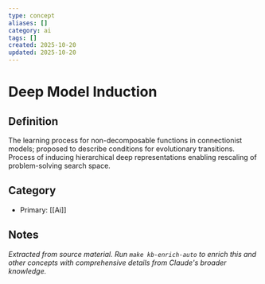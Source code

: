 ```yaml
---
type: concept
aliases: []
category: ai
tags: []
created: 2025-10-20
updated: 2025-10-20
---
```


# Deep Model Induction

## Definition

The learning process for non-decomposable functions in connectionist models; proposed to describe conditions for evolutionary transitions.
Process of inducing hierarchical deep representations enabling rescaling of problem-solving search space.

## Category

- Primary: [[Ai]]

## Notes

*Extracted from source material. Run `make kb-enrich-auto` to enrich this and other concepts with comprehensive details from Claude's broader knowledge.*
